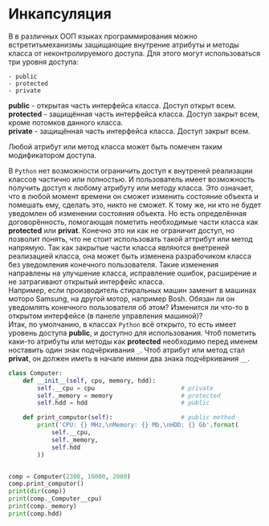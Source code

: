 # Инкапсуляция

В в различных ООП языках программирования можно встретитьмеханизмы защищающие внутрение атрибуты и методы класса от 
неконтролируемого доступа. Для этого могут использоваться три уровня доступа:

```
- public
- protected
- private
```

**public** - открытая часть интерфейса класса. Доступ открыт всем.  
**protected** - защищённая часть интерфейса класса. Доступ закрыт всем, кроме потомков данного класса.  
**private** - защищённая часть интерфейса класса. Доступ закрыт всем.  
 
Любой атрибут или метод класса может быть помечен таким модификатором доступа. 
 
В `Python` нет возможности ограничить доступ к внутреней реализации классов частично или полностью. И пользователь имеет 
возможность получить доступ к любому атрибуту или методу класса. Это означает, что в любой момент времени он сможет 
изменить состояние объекта и помешать ему, сделать это, никто не сможет. К тому же, ни кто не будет уведомлен об 
изменении состояния объекта.
Но есть определённая договорённость, помогающая пометить необходимые части класса как **protected** или **privat**.
Конечно это ни как не ограничит доступ, но позволит понять, что не стоит использовать такой аттрибут или метод напрямую.
Так как закрытые части класса являются внетреней реализацией класса, она может быть изменена разрабочиком класса без 
уведомления конечного пользователя. Такие изменения направлены на улучшение класса, исправление ошибок, расширение и не 
затрагивают открытый интерфейс класса.  
Например, если производитель стиральных машин заменит в машинах моторо Samsung, на другой мотор, например Bosh. Обязан 
ли он уведомлять конечного пользователя об этом? Изменится ли что-то в открытом интерфейсе (в  панеле управления 
машиной)?  
Итак, по умолчанию, в классах `Python` всё открыто, то есть имеет уровень доступа **public**, и доступно для 
использования. Чтоб пометить каки-то атрибуты или методы как **protected** необходимо перед именем ноставить один знак 
подчёркивания `_`. Чтоб атрибут или метод стал **privat**, он должен иметь в начале имени два знака подчёркивания `__`.

```python
class Computer:
    def __init__(self, cpu, memory, hdd):
        self.__cpu = cpu                        # private
        self._memory = memory                   # protected
        self.hdd = hdd                          # public

    def print_computor(self):                   # public method
        print('CPU: {} MHz,\nMemory: {} Mb,\nHDD: {} Gb'.format(
            self.__cpu,
            self._memory,
            self.hdd
        ))


comp = Computer(2300, 16000, 2000)
comp.print_computor()
print(dir(comp))
print(comp._Computer__cpu)
print(comp._memory)
print(comp.hdd)
```